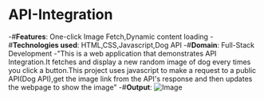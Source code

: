 # API-Integration
-#**Features**: One-click Image Fetch,Dynamic content loading
-#**Technologies used**: HTML,CSS,Javascript,Dog API
-#**Domain**: Full-Stack Development
-"This is a web application that demonstrates API Integration.It fetches and display a new random image of dog every times you click a button.This project uses javascript to make a request to a public API(Dog API),get the image link from the API's response and then updates the webpage to show the image"
-#**Output**: ![Image](https://github.com/user-attachments/assets/e529113c-afad-4f76-9eed-84af8574211f)
